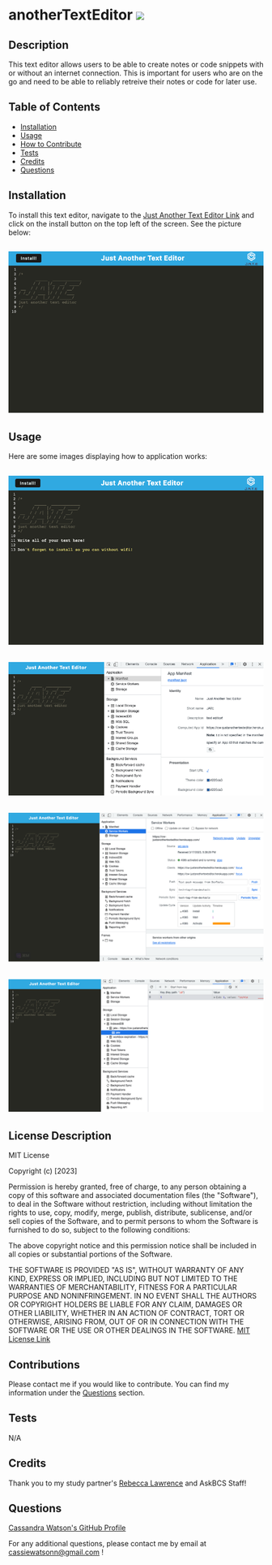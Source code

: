 # anotherTextEditor ![](https://img.shields.io/badge/license-MIT-blue)

## Description

This text editor allows users to be able to create notes or code snippets with or without an internet connection. This is important for users who are on the go and need to be able to reliably retreive their notes or code for later use.

## Table of Contents

- [Installation](#installation)
- [Usage](#usage)
- [How to Contribute](#contributions)
- [Tests](#tests)
- [Credits](#credits)
- [Questions](#questions)

## Installation

To install this text editor, navigate to the [Just Another Text Editor Link](https://) and click on the install button on the top left of the screen. See the picture below:

## ![JATE](./client/src/images/jate1.png)

## Usage

Here are some images displaying how to application works:

## ![Jate Usage](./client/src/images/usage1.png)

## ![Jate Manifest](./client/src/images/manifest.png)

## ![Jate Social Worker](./client/src/images/sw.png)

## ![Jate IndexedDB](./client/src/images/indexedDB.png)

## License Description

MIT License

Copyright (c) [2023]

Permission is hereby granted, free of charge, to any person obtaining a copy
of this software and associated documentation files (the "Software"), to deal
in the Software without restriction, including without limitation the rights
to use, copy, modify, merge, publish, distribute, sublicense, and/or sell
copies of the Software, and to permit persons to whom the Software is
furnished to do so, subject to the following conditions:

The above copyright notice and this permission notice shall be included in all
copies or substantial portions of the Software.

THE SOFTWARE IS PROVIDED "AS IS", WITHOUT WARRANTY OF ANY KIND, EXPRESS OR
IMPLIED, INCLUDING BUT NOT LIMITED TO THE WARRANTIES OF MERCHANTABILITY,
FITNESS FOR A PARTICULAR PURPOSE AND NONINFRINGEMENT. IN NO EVENT SHALL THE
AUTHORS OR COPYRIGHT HOLDERS BE LIABLE FOR ANY CLAIM, DAMAGES OR OTHER
LIABILITY, WHETHER IN AN ACTION OF CONTRACT, TORT OR OTHERWISE, ARISING FROM,
OUT OF OR IN CONNECTION WITH THE SOFTWARE OR THE USE OR OTHER DEALINGS IN THE
SOFTWARE.
[MIT License Link](https://choosealicense.com/licenses/mit)

## Contributions

Please contact me if you would like to contribute. You can find my information under the [Questions](#questions) section.

## Tests

N/A

## Credits

Thank you to my study partner's [Rebecca Lawrence](https://github.com/rkml14) and AskBCS Staff!

## Questions

[Cassandra Watson's GitHub Profile](https://github.com/cassiewatsonn)

For any additional questions, please contact me by email at cassiewatsonn@gmail.com !
